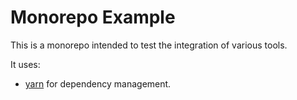 # Monorepo Example

This is a monorepo intended to test the integration of various tools. 

It uses:

 - [yarn](https://yarnpkg.com) for dependency management.
